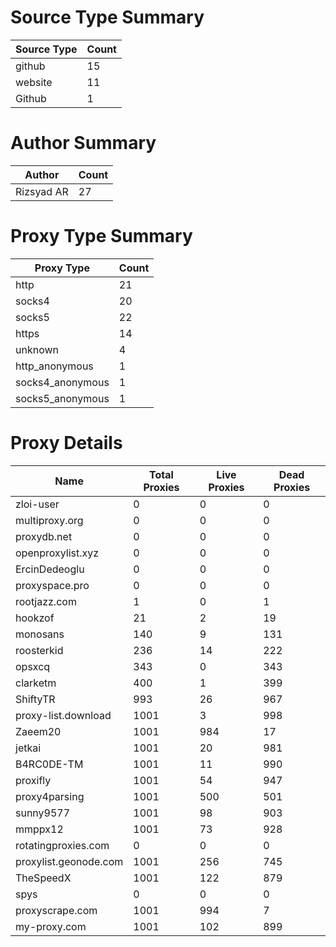 # Source Type Summary

| Source Type | Count |
|-------------|-------|
| github | 15 |
| website | 11 |
| Github | 1 |


# Author Summary

| Author | Count |
|--------|-------|
| Rizsyad AR | 27 |


# Proxy Type Summary

| Proxy Type | Count |
|------------|-------|
| http | 21 |
| socks4 | 20 |
| socks5 | 22 |
| https | 14 |
| unknown | 4 |
| http_anonymous | 1 |
| socks4_anonymous | 1 |
| socks5_anonymous | 1 |


# Proxy Details

| Name | Total Proxies | Live Proxies | Dead Proxies |
|------|---------------|--------------|---------------|
| zloi-user | 0 | 0 | 0 |
| multiproxy.org | 0 | 0 | 0 |
| proxydb.net | 0 | 0 | 0 |
| openproxylist.xyz | 0 | 0 | 0 |
| ErcinDedeoglu | 0 | 0 | 0 |
| proxyspace.pro | 0 | 0 | 0 |
| rootjazz.com | 1 | 0 | 1 |
| hookzof | 21 | 2 | 19 |
| monosans | 140 | 9 | 131 |
| roosterkid | 236 | 14 | 222 |
| opsxcq | 343 | 0 | 343 |
| clarketm | 400 | 1 | 399 |
| ShiftyTR | 993 | 26 | 967 |
| proxy-list.download | 1001 | 3 | 998 |
| Zaeem20 | 1001 | 984 | 17 |
| jetkai | 1001 | 20 | 981 |
| B4RC0DE-TM | 1001 | 11 | 990 |
| proxifly | 1001 | 54 | 947 |
| proxy4parsing | 1001 | 500 | 501 |
| sunny9577 | 1001 | 98 | 903 |
| mmppx12 | 1001 | 73 | 928 |
| rotatingproxies.com | 0 | 0 | 0 |
| proxylist.geonode.com | 1001 | 256 | 745 |
| TheSpeedX | 1001 | 122 | 879 |
| spys | 0 | 0 | 0 |
| proxyscrape.com | 1001 | 994 | 7 |
| my-proxy.com | 1001 | 102 | 899 |
